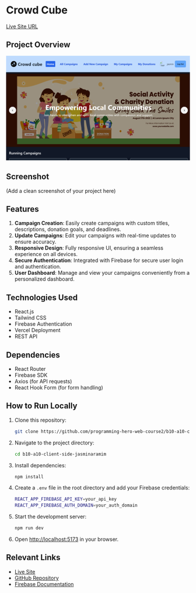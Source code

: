 # Crowd Cube

[Live Site URL](https://rococo-zabaione-06675f.netlify.app/)

## Project Overview
![crowd cube Website Screenshot](./src/assets/image.png)
<!-- ![Blood Donation Website Screenshot](./src/assets/images/img22.png) -->

## Screenshot
(Add a clean screenshot of your project here)

## Features
1. **Campaign Creation**: Easily create campaigns with custom titles, descriptions, donation goals, and deadlines.
2. **Update Campaigns**: Edit your campaigns with real-time updates to ensure accuracy.
3. **Responsive Design**: Fully responsive UI, ensuring a seamless experience on all devices.
4. **Secure Authentication**: Integrated with Firebase for secure user login and authentication.
5. **User Dashboard**: Manage and view your campaigns conveniently from a personalized dashboard.

## Technologies Used
- React.js
- Tailwind CSS
- Firebase Authentication
- Vercel Deployment
- REST API

## Dependencies
- React Router
- Firebase SDK
- Axios (for API requests)
- React Hook Form (for form handling)

## How to Run Locally
1. Clone this repository:
   ```bash
   git clone https://github.com/programming-hero-web-course2/b10-a10-client-side-jasminaramim
   ```
2. Navigate to the project directory:
   ```bash
   cd b10-a10-client-side-jasminaramim
   ```
3. Install dependencies:
   ```bash
   npm install
   ```
4. Create a `.env` file in the root directory and add your Firebase credentials:
   ```bash
   REACT_APP_FIREBASE_API_KEY=your_api_key
   REACT_APP_FIREBASE_AUTH_DOMAIN=your_auth_domain
   ```
5. Start the development server:
   ```bash
   npm run dev
   ```
6. Open [http://localhost:5173](http://localhost:5173) in your browser.

## Relevant Links
- [Live Site](https://rococo-zabaione-06675f.netlify.app/)
- [GitHub Repository](https://github.com/programming-hero-web-course2/b10-a10-client-side-jasminaramim)
- [Firebase Documentation](https://firebase.google.com/docs)

